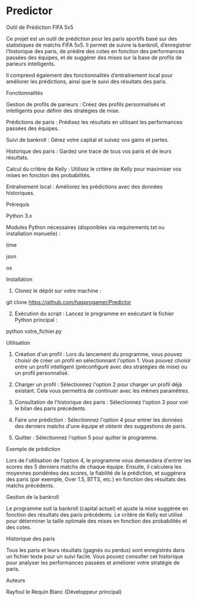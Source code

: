 # Predictor
Outil de Prédiction FIFA 5x5

Ce projet est un outil de prédiction pour les paris sportifs basé sur des statistiques de matchs FIFA 5x5. Il permet de suivre la bankroll, d’enregistrer l’historique des paris, de prédire des cotes en fonction des performances passées des équipes, et de suggérer des mises sur la base de profils de parieurs intelligents.

Il comprend également des fonctionnalités d’entraînement local pour améliorer les prédictions, ainsi que le suivi des résultats des paris.

Fonctionnalités

Gestion de profils de parieurs : Créez des profils personnalisés et intelligents pour définir des stratégies de mise.

Prédictions de paris : Prédisez les résultats en utilisant les performances passées des équipes.

Suivi de bankroll : Gérez votre capital et suivez vos gains et pertes.

Historique des paris : Gardez une trace de tous vos paris et de leurs résultats.

Calcul du critère de Kelly : Utilisez le critère de Kelly pour maximiser vos mises en fonction des probabilités.

Entraînement local : Améliorez les prédictions avec des données historiques.


Prérequis

Python 3.x

Modules Python nécessaires (disponibles via requirements.txt ou installation manuelle) :

time

json

os



Installation

1. Clonez le dépôt sur votre machine :

git clone https://github.com/hasprogamer/Predictor



2. Exécution du script : Lancez le programme en exécutant le fichier Python principal :

python votre_fichier.py



Utilisation

1. Création d'un profil : Lors du lancement du programme, vous pouvez choisir de créer un profil en sélectionnant l'option 1. Vous pouvez choisir entre un profil intelligent (préconfiguré avec des stratégies de mise) ou un profil personnalisé.


2. Charger un profil : Sélectionnez l'option 2 pour charger un profil déjà existant. Cela vous permettra de continuer avec les mêmes paramètres.


3. Consultation de l'historique des paris : Sélectionnez l'option 3 pour voir le bilan des paris précédents.


4. Faire une prédiction : Sélectionnez l'option 4 pour entrer les données des derniers matchs d'une équipe et obtenir des suggestions de paris.


5. Quitter : Sélectionnez l'option 5 pour quitter le programme.



Exemple de prédiction

Lors de l'utilisation de l'option 4, le programme vous demandera d'entrer les scores des 5 derniers matchs de chaque équipe. Ensuite, il calculera les moyennes pondérées des scores, la fiabilité de la prédiction, et suggérera des paris (par exemple, Over 1.5, BTTS, etc.) en fonction des résultats des matchs précédents.

Gestion de la bankroll

Le programme suit la bankroll (capital actuel) et ajuste la mise suggérée en fonction des résultats des paris précédents. Le critère de Kelly est utilisé pour déterminer la taille optimale des mises en fonction des probabilités et des cotes.

Historique des paris

Tous les paris et leurs résultats (gagnés ou perdus) sont enregistrés dans un fichier texte pour un suivi facile. Vous pouvez consulter cet historique pour analyser les performances passées et améliorer votre stratégie de paris.

Auteurs

Rayfoul le Requin Blanc (Développeur principal)
